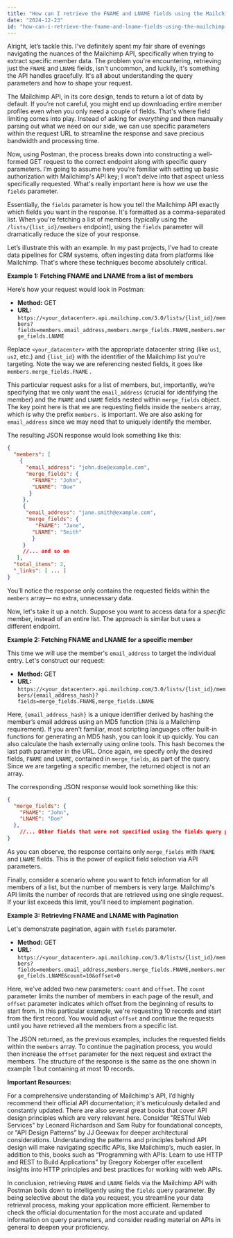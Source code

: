 ```yaml
---
title: "How can I retrieve the FNAME and LNAME fields using the Mailchimp API in Postman?"
date: "2024-12-23"
id: "how-can-i-retrieve-the-fname-and-lname-fields-using-the-mailchimp-api-in-postman"
---
```


Alright, let’s tackle this. I’ve definitely spent my fair share of evenings navigating the nuances of the Mailchimp API, specifically when trying to extract specific member data. The problem you're encountering, retrieving just the `FNAME` and `LNAME` fields, isn't uncommon, and luckily, it's something the API handles gracefully. It's all about understanding the query parameters and how to shape your request.

The Mailchimp API, in its core design, tends to return a lot of data by default. If you’re not careful, you might end up downloading entire member profiles even when you only need a couple of fields. That's where field limiting comes into play. Instead of asking for *everything* and then manually parsing out what we need on our side, we can use specific parameters within the request URL to streamline the response and save precious bandwidth and processing time.

Now, using Postman, the process breaks down into constructing a well-formed GET request to the correct endpoint along with specific query parameters. I’m going to assume here you’re familiar with setting up basic authorization with Mailchimp's API key; I won't delve into that aspect unless specifically requested. What's really important here is how we use the `fields` parameter.

Essentially, the `fields` parameter is how you tell the Mailchimp API exactly which fields you want in the response. It's formatted as a comma-separated list. When you're fetching a list of members (typically using the `/lists/{list_id}/members` endpoint), using the `fields` parameter will dramatically reduce the size of your response.

Let’s illustrate this with an example. In my past projects, I’ve had to create data pipelines for CRM systems, often ingesting data from platforms like Mailchimp. That's where these techniques become absolutely critical.

**Example 1: Fetching FNAME and LNAME from a list of members**

Here’s how your request would look in Postman:

*   **Method:** GET
*   **URL:** `https://<your_datacenter>.api.mailchimp.com/3.0/lists/{list_id}/members?fields=members.email_address,members.merge_fields.FNAME,members.merge_fields.LNAME`

Replace `<your_datacenter>` with the appropriate datacenter string (like `us1`, `us2`, etc.) and `{list_id}` with the identifier of the Mailchimp list you're targeting. Note the way we are referencing nested fields, it goes like `members.merge_fields.FNAME` .

This particular request asks for a list of members, but, importantly, we’re specifying that we only want the `email_address` (crucial for identifying the member) and the `FNAME` and `LNAME` fields nested within `merge_fields` object. The key point here is that we are requesting fields inside the `members` array, which is why the prefix `members.` is important. We are also asking for `email_address` since we may need that to uniquely identify the member.

The resulting JSON response would look something like this:

```json
{
  "members": [
    {
      "email_address": "john.doe@example.com",
      "merge_fields": {
        "FNAME": "John",
        "LNAME": "Doe"
       }
     },
     {
      "email_address": "jane.smith@example.com",
      "merge_fields": {
         "FNAME": "Jane",
        "LNAME": "Smith"
        }
     }
     //... and so on
   ],
  "total_items": 2,
  "_links": [ ... ]
}
```

You’ll notice the response only contains the requested fields within the `members` array— no extra, unnecessary data.

Now, let's take it up a notch. Suppose you want to access data for a *specific* member, instead of an entire list. The approach is similar but uses a different endpoint.

**Example 2: Fetching FNAME and LNAME for a specific member**

This time we will use the member's `email_address` to target the individual entry. Let's construct our request:

*   **Method:** GET
*   **URL:** `https://<your_datacenter>.api.mailchimp.com/3.0/lists/{list_id}/members/{email_address_hash}?fields=merge_fields.FNAME,merge_fields.LNAME`

Here, `{email_address_hash}` is a unique identifier derived by hashing the member’s email address using an MD5 function (this is a Mailchimp requirement). If you aren't familiar, most scripting languages offer built-in functions for generating an MD5 hash, you can look it up quickly. You can also calculate the hash externally using online tools. This hash becomes the last path parameter in the URL. Once again, we specify only the desired fields, `FNAME` and `LNAME`, contained in `merge_fields`, as part of the query. Since we are targeting a specific member, the returned object is not an array.

The corresponding JSON response would look something like this:

```json
{
  "merge_fields": {
    "FNAME": "John",
    "LNAME": "Doe"
  },
    //... Other fields that were not specified using the fields query parameter are omitted.
}
```

As you can observe, the response contains only `merge_fields` with `FNAME` and `LNAME` fields. This is the power of explicit field selection via API parameters.

Finally, consider a scenario where you want to fetch information for all members of a list, but the number of members is very large. Mailchimp's API limits the number of records that are retrieved using one single request. If your list exceeds this limit, you'll need to implement pagination.

**Example 3: Retrieving FNAME and LNAME with Pagination**

Let's demonstrate pagination, again with `fields` parameter.

*   **Method:** GET
*   **URL:** `https://<your_datacenter>.api.mailchimp.com/3.0/lists/{list_id}/members?fields=members.email_address,members.merge_fields.FNAME,members.merge_fields.LNAME&count=10&offset=0`

Here, we've added two new parameters: `count` and `offset`. The `count` parameter limits the number of members in each page of the result, and `offset` parameter indicates which offset from the beginning of results to start from. In this particular example, we're requesting 10 records and start from the first record. You would adjust `offset` and continue the requests until you have retrieved all the members from a specific list.

The JSON returned, as the previous examples, includes the requested fields within the `members` array. To continue the pagination process, you would then increase the `offset` parameter for the next request and extract the members. The structure of the response is the same as the one shown in example 1 but containing at most 10 records.

**Important Resources:**

For a comprehensive understanding of Mailchimp's API, I’d highly recommend their official API documentation; it's meticulously detailed and constantly updated. There are also several great books that cover API design principles which are very relevant here. Consider "RESTful Web Services" by Leonard Richardson and Sam Ruby for foundational concepts, or “API Design Patterns” by JJ Geewax for deeper architectural considerations. Understanding the patterns and principles behind API design will make navigating specific APIs, like Mailchimp’s, much easier. In addition to this, books such as “Programming with APIs: Learn to use HTTP and REST to Build Applications” by Gregory Koberger offer excellent insights into HTTP principles and best practices for working with web APIs.

In conclusion, retrieving `FNAME` and `LNAME` fields via the Mailchimp API with Postman boils down to intelligently using the `fields` query parameter. By being selective about the data you request, you streamline your data retrieval process, making your application more efficient. Remember to check the official documentation for the most accurate and updated information on query parameters, and consider reading material on APIs in general to deepen your proficiency.

